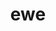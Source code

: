 ---
layout: smileys&emotion
title: ewe
emoji: ewe
permalink: 🐑.html
image: assets/img/3moji/ewe.png
---